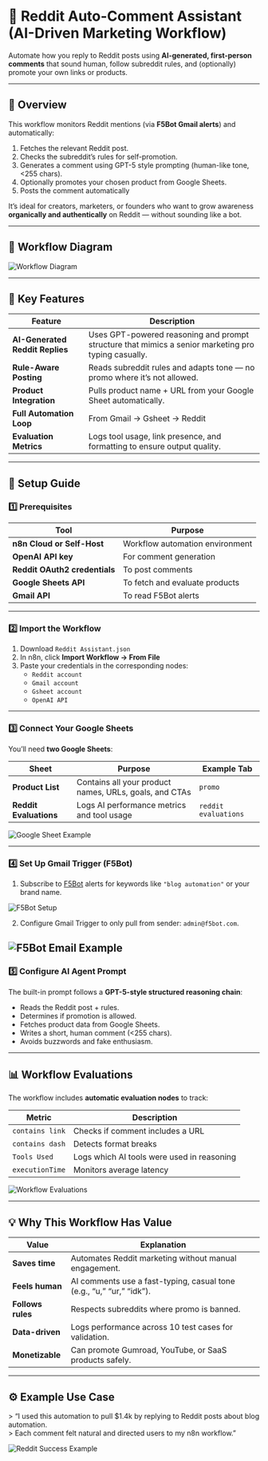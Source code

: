# 🤖 Reddit Auto-Comment Assistant (AI-Driven Marketing Workflow)

Automate how you reply to Reddit posts using **AI-generated, first-person comments** that sound human, follow subreddit rules, and (optionally) promote your own links or products.

---

## 🧩 Overview

This workflow monitors Reddit mentions (via **F5Bot Gmail alerts**) and automatically:
1. Fetches the relevant Reddit post.  
2. Checks the subreddit’s rules for self-promotion.  
3. Generates a comment using GPT-5 style prompting (human-like tone, &lt;255 chars).  
4. Optionally promotes your chosen product from Google Sheets.  
5. Posts the comment automatically

It’s ideal for creators, marketers, or founders who want to grow awareness **organically and authentically** on Reddit — without sounding like a bot.

---

## 🧠 Workflow Diagram

![Workflow Diagram](https://articles.emp0.com/wp-content/uploads/2025/10/reddit-automation-workflow-1.png)

---

## 🚀 Key Features

| Feature | Description |
|----------|--------------|
| **AI-Generated Reddit Replies** | Uses GPT-powered reasoning and prompt structure that mimics a senior marketing pro typing casually. |
| **Rule-Aware Posting** | Reads subreddit rules and adapts tone — no promo where it’s not allowed. |
| **Product Integration** | Pulls product name + URL from your Google Sheet automatically. |
| **Full Automation Loop** | From Gmail → Gsheet → Reddit |
| **Evaluation Metrics** | Logs tool usage, link presence, and formatting to ensure output quality. |

---

## 🧰 Setup Guide

### 1️⃣ Prerequisites

| Tool | Purpose |
|------|----------|
| **n8n Cloud or Self-Host** | Workflow automation environment |
| **OpenAI API key** | For comment generation |
| **Reddit OAuth2 credentials** | To post comments |
| **Google Sheets API** | To fetch and evaluate products |
| **Gmail API** | To read F5Bot alerts |

---

### 2️⃣ Import the Workflow

1. Download `Reddit Assistant.json`  
2. In n8n, click **Import Workflow → From File**  
3. Paste your credentials in the corresponding nodes:
   - `Reddit account`
   - `Gmail account`
   - `Gsheet account`
   - `OpenAI API`

---

### 3️⃣ Connect Your Google Sheets

You’ll need **two Google Sheets**:

| Sheet | Purpose | Example Tab |
|--------|----------|-------------|
| **Product List** | Contains all your product names, URLs, goals, and CTAs | `promo` |
| **Reddit Evaluations** | Logs AI performance metrics and tool usage | `reddit evaluations` |

![Google Sheet Example](https://articles.emp0.com/wp-content/uploads/2025/10/reddit-automation-gsheet-promo.png)

---

### 4️⃣ Set Up Gmail Trigger (F5Bot)

1. Subscribe to [F5Bot](https://f5bot.com) alerts for keywords like `"blog automation"` or your brand name.  

![F5Bot Setup](https://articles.emp0.com/wp-content/uploads/2025/10/reddit-automation-f5bot-setup.png)

2. Configure Gmail Trigger to only pull from sender: `admin@f5bot.com`.

![F5Bot Email Example](https://articles.emp0.com/wp-content/uploads/2025/10/reddit-automation-email-f5bot.png)
---

### 5️⃣ Configure AI Agent Prompt

The built-in prompt follows a **GPT-5-style structured reasoning chain**:

- Reads the Reddit post + rules.  
- Determines if promotion is allowed.  
- Fetches product data from Google Sheets.  
- Writes a short, human comment (&lt;255 chars).  
- Avoids buzzwords and fake enthusiasm.

---

## 📊 Workflow Evaluations

The workflow includes **automatic evaluation nodes** to track:

| Metric | Description |
|--------|--------------|
| `contains link` | Checks if comment includes a URL |
| `contains dash` | Detects format breaks |
| `Tools Used` | Logs which AI tools were used in reasoning |
| `executionTime` | Monitors average latency |

![Workflow Evaluations](https://articles.emp0.com/wp-content/uploads/2025/10/reddit-automation-evaluations.png)

---

## 💡 Why This Workflow Has Value

| Value | Explanation |
|--------|--------------|
| **Saves time** | Automates Reddit marketing without manual engagement. |
| **Feels human** | AI comments use a fast-typing, casual tone (e.g., “u,” “ur,” “idk”). |
| **Follows rules** | Respects subreddits where promo is banned. |
| **Data-driven** | Logs performance across 10 test cases for validation. |
| **Monetizable** | Can promote Gumroad, YouTube, or SaaS products safely. |

---

## ⚙️ Example Use Case

&gt; “I used this automation to pull $1.4k by replying to Reddit posts about blog automation.  
&gt; Each comment felt natural and directed users to my n8n workflow.”

![Reddit Success Example](https://articles.emp0.com/wp-content/uploads/2025/10/reddit-automation-reddit-comment.png)